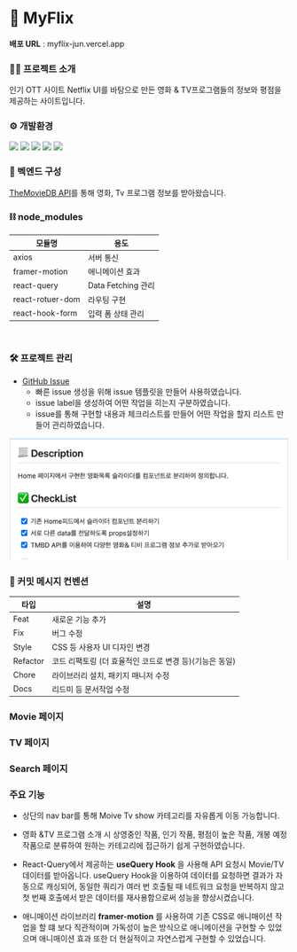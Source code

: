 # 🍿 MyFlix

**배포 URL** : myflix-jun.vercel.app

### 🙋‍♂️ 프로젝트 소개

인기 OTT 사이트 Netflix UI를 바탕으로 만든 영화 & TV프로그램들의 정보와 평점을 제공하는 사이트입니다.
<br>

### ⚙ 개발환경

<img src="https://img.shields.io/badge/React-61DAFB?style=flat-square&logo=react&logoColor=white"/> <img src="https://img.shields.io/badge/TypeScript-3178C6?style=flat-square&logo=typescript&logoColor=white"/> <img src="https://img.shields.io/badge/Styled Components-DB7093?style=flat-square&logo=styledcomponents&logoColor=white"/> <img src="https://img.shields.io/badge/React Router-CA4245?style=flat-square&logo=reactrouter&logoColor=white"/> <img src="https://img.shields.io/badge/React Query-FF4154?style=flat-square&logo=reactquery&logoColor=white"/>
<br>

### 🔩 벡엔드 구성

[TheMovieDB API](https://developer.themoviedb.org/reference/intro/getting-started)를 통해 영화, Tv 프로그램 정보를 받아왔습니다.
<br>

### ⛓ node_modules

| 모듈명           | 용도                          |
| ---------------- | ----------------------------- |
| axios            | 서버 통신                     |
| framer-motion    | 애니메이션 효과               |
| react-query      | Data Fetching 관리            |
| react-rotuer-dom | 라우팅 구현                   |
| react-hook-form  | 입력 폼 상태 관리 |

<br>

### 🛠 프로젝트 관리

- [GitHub Issue](https://github.com/junny97/myflix/issues)
  - 빠른 issue 생성을 위해 issue 템플릿을 만들어 사용하였습니다.
  - issue label을 생성하여 어떤 작업을 히는지 구분하였습니다.
  - issue를 통해 구현할 내용과 체크리스트를 만들어 어떤 작업을 할지 리스트 만들어 관리하였습니다.

![Github issue img](image.png)
<br>

### 📃 커밋 메시지 컨벤션

| 타입     | 설명                                                    |
| -------- | ------------------------------------------------------- |
| Feat     | 새로운 기능 추가                                        |
| Fix      | 버그 수정                                               |
| Style    | CSS 등 사용자 UI 디자인 변경                            |
| Refactor | 코드 리팩토링 (더 효율적인 코드로 변경 등)(기능은 동일) |
| Chore    | 라이브러리 설치, 패키지 매니저 수정                     |
| Docs     | 리드미 등 문서작업 수정                                 |

### Movie 페이지



### TV 페이지



### Search 페이지



### 주요 기능

- 상단의 nav bar를 통해 Moive Tv show 카테고리를 자유롭게 이동 가능합니다.

- 영화 &TV 프로그램 소개 시 상영중인 작품, 인기 작품, 평점이 높은 작품, 개봉 예정 작품으로 분류하여 원하는 카테고리에 접근하기 쉽게 구현하였습니다.

- React-Query에서 제공하는 **useQuery Hook** 을 사용해 API 요청시 Movie/TV 데이터를 받아옵니다.
  useQuery Hook을 이용하여 데이터를 요청하면 결과가 자동으로 캐싱되어, 동일한 쿼리가 여러 번 호출될 때 네트워크 요청을 반복하지 않고 첫 번째 호출에서 받은 데이터를 재사용함으로써 성능을 향상시켰습니다.

- 애니매이션 라이브러리 **framer-motion** 를 사용하여 기존 CSS로 애니매이션 작업을 할 떄 보다 직관적이며 가독성이 높은 방식으로 애니메이션을 구현할 수 있었으며 애니매이션 효과 또한 더 현실적이고 자연스럽게 구현할 수 있었습니다.
  <br/>
